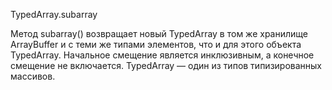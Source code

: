 TypedArray.subarray

Метод subarray() возвращает новый TypedArray в том же хранилище ArrayBuffer и с теми же типами элементов, что и для этого объекта TypedArray. Начальное смещение является инклюзивным, а конечное смещение не включается. TypedArray — один из типов типизированных массивов.
